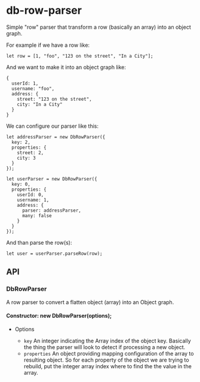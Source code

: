 # db-row-parser

Simple "row" parser that transform a row (basically an array) into an object graph.

For example if we have a row like:
```
let row = [1, "foo", "123 on the street", "In a City"];
```

And we want to make it into an object graph like:
```
{
  userId: 1,
  username: "foo",
  address: {
    street: "123 on the street",
    city: "In a City"
  }
}
```

We can configure our parser like this:

```
let addressParser = new DbRowParser({
  key: 2,
  properties: {
    street: 2,
    city: 3
  }
});

let userParser = new DbRowParser({
  key: 0,
  properties: {
    userId: 0,
    username: 1,
    address: {
      parser: addressParser,
      many: false
    }
  }
});
```

And than parse the row(s):
```
let user = userParser.parseRow(row);
```

## API

### DbRowParser

A row parser to convert a flatten object (array) into an Object graph.

#### Constructor: new DbRowParser(options);

* Options

   * ```key``` An integer indicating the Array index of the object key. Basically the thing the parser will look to detect if processing a new object.
   * ```properties``` An object providing mapping configuration of the array to resulting object. So for each property of the object we are trying to rebuild, put the integer array index where to find the the value in the array.

